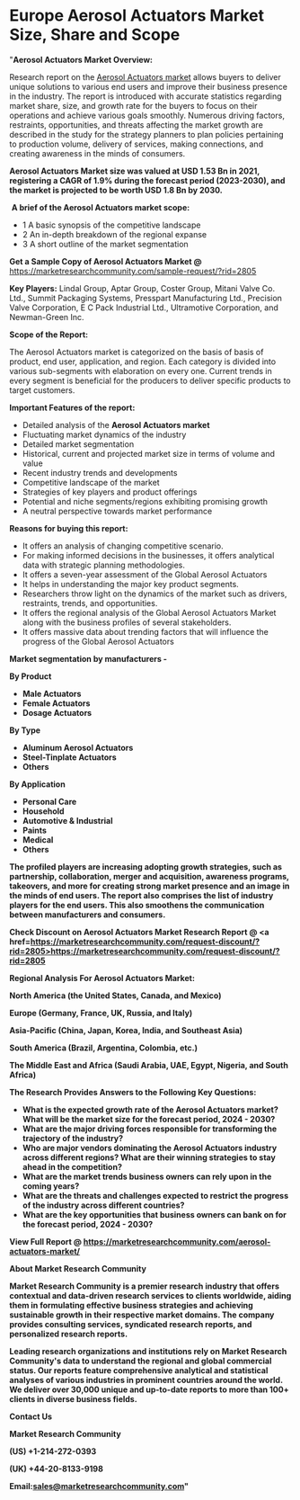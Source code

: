 # Europe Aerosol Actuators Market Size, Share and Scope
"<strong>Aerosol Actuators Market Overview:</strong>

Research report on the <a href=https://marketresearchcommunity.com/aerosol-actuators-market/>Aerosol Actuators market</a> allows buyers to deliver unique solutions to various end users and improve their business presence in the industry. The report is introduced with accurate statistics regarding market share, size, and growth rate for the buyers to focus on their operations and achieve various goals smoothly. Numerous driving factors, restraints, opportunities, and threats affecting the market growth are described in the study for the strategy planners to plan policies pertaining to production volume, delivery of services, making connections, and creating awareness in the minds of consumers.

<strong>Aerosol Actuators Market size was valued at USD 1.53 Bn in 2021, registering a CAGR of 1.9% during the forecast period (2023-2030), and the market is projected to be worth USD 1.8 Bn by 2030.</strong>

 <Strong>A brief of the Aerosol Actuators market scope:</Strong>
<ul>
 <li>1  A basic synopsis of the competitive landscape</li>
 <li>2  An in-depth breakdown of the regional expanse</li>
 <li>3  A short outline of the market segmentation</li>
</ul>
<strong>Get a Sample Copy of Aerosol Actuators Market @ </b></strong><a href=https://marketresearchcommunity.com/sample-request/?rid=2805><u>https://marketresearchcommunity.com/sample-request/?rid=2805</u></a>

<strong>Key Players:</strong> 
Lindal Group, Aptar Group, Coster Group, Mitani Valve Co. Ltd., Summit Packaging Systems, Presspart Manufacturing Ltd., Precision Valve Corporation, E C Pack Industrial Ltd., Ultramotive Corporation, and Newman-Green Inc.

<strong>Scope of the Report:</strong>

The Aerosol Actuators market is categorized on the basis of basis of product, end user, application, and region. Each category is divided into various sub-segments with elaboration on every one. Current trends in every segment is beneficial for the producers to deliver specific products to target customers.

<strong><b>Important Features of the report:</b></strong>
<ul>
  <li>Detailed analysis of the <strong><b>Aerosol Actuators </b></strong><strong><b>market</b></strong></li>
  <li>Fluctuating market dynamics of the industry</li>
  <li>Detailed market segmentation</li>
  <li>Historical, current and projected market size in terms of volume and value</li>
  <li>Recent industry trends and developments</li>
  <li>Competitive landscape of the market</li>
  <li>Strategies of key players and product offerings</li>
  <li>Potential and niche segments/regions exhibiting promising growth</li>
  <li>A neutral perspective towards market performance</li>
</ul>
<strong><b>Reasons for buying this report:</b></strong>
<ul>
  <li>It offers an analysis of changing competitive scenario.</li>
  <li>For making informed decisions in the businesses, it offers analytical data with strategic planning methodologies.</li>
  <li>It offers a seven-year assessment of the Global Aerosol Actuators</li>
  <li>It helps in understanding the major key product segments.</li>
  <li>Researchers throw light on the dynamics of the market such as drivers, restraints, trends, and opportunities.</li>
  <li>It offers the regional analysis of the Global Aerosol Actuators Market along with the business profiles of several stakeholders.</li>
  <li>It offers massive data about trending factors that will influence the progress of the Global Aerosol Actuators</li>
</ul>

<strong>Market segmentation by manufacturers -</strong>


<strong><strong>By Product</strong></h4>
<ul>
 	<li>Male Actuators</li>
 	<li>Female Actuators</li>
 	<li>Dosage Actuators</li>
</ul>
<strong><strong>By Type</strong></h4>
<ul>
 	<li>Aluminum Aerosol Actuators</li>
 	<li>Steel-Tinplate Actuators</li>
 	<li>Others</li>
</ul>
<strong><strong>By Application</strong></h4>
<ul>
 	<li>Personal Care</li>
 	<li>Household</li>
 	<li>Automotive &amp; Industrial</li>
 	<li>Paints</li>
 	<li>Medical</li>
 	<li>Others</li>
</ul>

The profiled players are increasing adopting growth strategies, such as partnership, collaboration, merger and acquisition, awareness programs, takeovers, and more for creating strong market presence and an image in the minds of end users. The report also comprises the list of industry players for the end users. This also smoothens the communication between manufacturers and consumers.

<strong><b>Check Discount on Aerosol Actuators Market Research Report @ </b></strong><a href=https://marketresearchcommunity.com/request-discount/?rid=2805><u>https://marketresearchcommunity.com/request-discount/?rid=2805</u></a>

<strong>Regional Analysis For Aerosol Actuators Market:</strong>

<strong>North America</strong> (the United States, Canada, and Mexico)

<strong>Europe</strong> (Germany, France, UK, Russia, and Italy)

<strong>Asia-Pacific</strong> (China, Japan, Korea, India, and Southeast Asia)

<strong>South America</strong> (Brazil, Argentina, Colombia, etc.)

<strong>The Middle East and Africa</strong> (Saudi Arabia, UAE, Egypt, Nigeria, and South Africa)

<strong>The Research Provides Answers to the Following Key Questions:</strong>
<ul>
 	<li>What is the expected growth rate of the Aerosol Actuators market? What will be the market size for the forecast period, 2024 - 2030?</li>
 	<li>What are the major driving forces responsible for transforming the trajectory of the industry?</li>
 	<li>Who are major vendors dominating the Aerosol Actuators industry across different regions? What are their winning strategies to stay ahead in the competition?</li>
 	<li>What are the market trends business owners can rely upon in the coming years?</li>
 	<li>What are the threats and challenges expected to restrict the progress of the industry across different countries?</li>
 	<li>What are the key opportunities that business owners can bank on for the forecast period, 2024 - 2030?</li>
</ul>

<strong>View Full Report @</strong> <a href=https://marketresearchcommunity.com/aerosol-actuators-market/>https://marketresearchcommunity.com/aerosol-actuators-market/</a>

<strong>About Market Research Community</strong>

Market Research Community is a premier research industry that offers contextual and data-driven research services to clients worldwide, aiding them in formulating effective business strategies and achieving sustainable growth in their respective market domains. The company provides consulting services, syndicated research reports, and personalized research reports.

Leading research organizations and institutions rely on Market Research Community's data to understand the regional and global commercial status. Our reports feature comprehensive analytical and statistical analyses of various industries in prominent countries around the world. We deliver over 30,000 unique and up-to-date reports to more than 100+ clients in diverse business fields.

<strong>Contact Us</strong>

<strong>Market Research Community</strong>

(US) +1-214-272-0393

(UK) +44-20-8133-9198

<strong>Email:</strong>sales@marketresearchcommunity.com"
